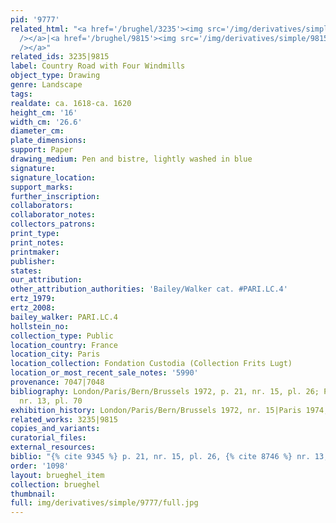 ```yaml
---
pid: '9777'
related_html: "<a href='/brughel/3235'><img src='/img/derivatives/simple/3235/thumbnail.jpg'
  /></a>|<a href='/brughel/9815'><img src='/img/derivatives/simple/9815/thumbnail.jpg'
  /></a>"
related_ids: 3235|9815
label: Country Road with Four Windmills
object_type: Drawing
genre: Landscape
tags: 
realdate: ca. 1618-ca. 1620
height_cm: '16'
width_cm: '26.6'
diameter_cm: 
plate_dimensions: 
support: Paper
drawing_medium: Pen and bistre, lightly washed in blue
signature: 
signature_location: 
support_marks: 
further_inscription: 
collaborators: 
collaborator_notes: 
collectors_patrons: 
print_type: 
print_notes: 
printmaker: 
publisher: 
states: 
our_attribution: 
other_attribution_authorities: 'Bailey/Walker cat. #PARI.LC.4'
ertz_1979: 
ertz_2008: 
bailey_walker: PARI.LC.4
hollstein_no: 
collection_type: Public
location_country: France
location_city: Paris
location_collection: Fondation Custodia (Collection Frits Lugt)
location_or_most_recent_sale_notes: '5990'
provenance: 7047|7048
bibliography: London/Paris/Bern/Brussels 1972, p. 21, nr. 15, pl. 26; Paris 1974,
  nr. 13, pl. 70
exhibition_history: London/Paris/Bern/Brussels 1972, nr. 15|Paris 1974, nr. 13
related_works: 3235|9815
copies_and_variants: 
curatorial_files: 
external_resources: 
biblio: "{% cite 9345 %} p. 21, nr. 15, pl. 26, {% cite 8746 %} nr. 13, pl. 70"
order: '1098'
layout: brueghel_item
collection: brueghel
thumbnail: 
full: img/derivatives/simple/9777/full.jpg
---
```

